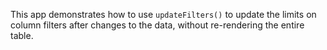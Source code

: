 This app demonstrates how to use `updateFilters()` to update the limits on column filters after changes to the data, without re-rendering the entire table.
